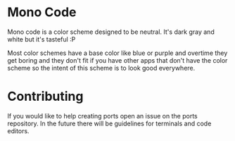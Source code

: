 # Mono Code
Mono code is a color scheme designed to be neutral. It's dark gray and white but it's tasteful :P

Most color schemes have a base color like blue or purple and overtime they get boring and they don't fit if you have other apps that don't have the color scheme so the intent of this scheme is to look good everywhere.

# Contributing
If you would like to help creating ports open an issue on the ports repository. In the future there will be guidelines for terminals and code editors.
